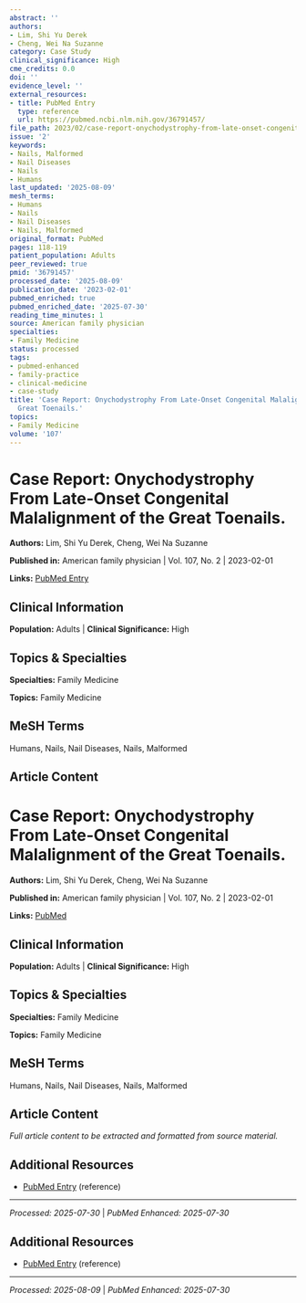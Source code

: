 ```yaml
---
abstract: ''
authors:
- Lim, Shi Yu Derek
- Cheng, Wei Na Suzanne
category: Case Study
clinical_significance: High
cme_credits: 0.0
doi: ''
evidence_level: ''
external_resources:
- title: PubMed Entry
  type: reference
  url: https://pubmed.ncbi.nlm.nih.gov/36791457/
file_path: 2023/02/case-report-onychodystrophy-from-late-onset-congenital-malal.md
issue: '2'
keywords:
- Nails, Malformed
- Nail Diseases
- Nails
- Humans
last_updated: '2025-08-09'
mesh_terms:
- Humans
- Nails
- Nail Diseases
- Nails, Malformed
original_format: PubMed
pages: 118-119
patient_population: Adults
peer_reviewed: true
pmid: '36791457'
processed_date: '2025-08-09'
publication_date: '2023-02-01'
pubmed_enriched: true
pubmed_enriched_date: '2025-07-30'
reading_time_minutes: 1
source: American family physician
specialties:
- Family Medicine
status: processed
tags:
- pubmed-enhanced
- family-practice
- clinical-medicine
- case-study
title: 'Case Report: Onychodystrophy From Late-Onset Congenital Malalignment of the
  Great Toenails.'
topics:
- Family Medicine
volume: '107'
---
```


# Case Report: Onychodystrophy From Late-Onset Congenital Malalignment of the Great Toenails.

**Authors:** Lim, Shi Yu Derek, Cheng, Wei Na Suzanne

**Published in:** American family physician | Vol. 107, No. 2 | 2023-02-01

**Links:** [PubMed Entry](https://pubmed.ncbi.nlm.nih.gov/36791457/)

## Clinical Information

**Population:** Adults | **Clinical Significance:** High

## Topics & Specialties

**Specialties:** Family Medicine

**Topics:** Family Medicine

## MeSH Terms

Humans, Nails, Nail Diseases, Nails, Malformed

## Article Content

# Case Report: Onychodystrophy From Late-Onset Congenital Malalignment of the Great Toenails.

**Authors:** Lim, Shi Yu Derek, Cheng, Wei Na Suzanne

**Published in:** American family physician | Vol. 107, No. 2 | 2023-02-01

**Links:** [PubMed](https://pubmed.ncbi.nlm.nih.gov/36791457/)

## Clinical Information

**Population:** Adults | **Clinical Significance:** High

## Topics & Specialties

**Specialties:** Family Medicine

**Topics:** Family Medicine

## MeSH Terms

Humans, Nails, Nail Diseases, Nails, Malformed

## Article Content

*Full article content to be extracted and formatted from source material.*

## Additional Resources

- [PubMed Entry](https://pubmed.ncbi.nlm.nih.gov/36791457/) (reference)

---

*Processed: 2025-07-30* | *PubMed Enhanced: 2025-07-30*

## Additional Resources

- [PubMed Entry](https://pubmed.ncbi.nlm.nih.gov/36791457/) (reference)

---

*Processed: 2025-08-09* | *PubMed Enhanced: 2025-07-30*
